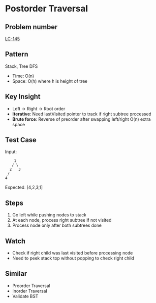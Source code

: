 # Postorder Traversal

## Problem number

[LC-145](https://leetcode.com/problems/binary-tree-postorder-traversal)

## Pattern

Stack, Tree DFS

- Time: O(n)
- Space: O(h) where h is height of tree

## Key Insight

- Left → Right → Root order
- **Iterative**: Need lastVisited pointer to track if right subtree processed
- **Brute force**: Reverse of preorder after swapping left/right O(n) extra space

## Test Case

Input:

```
    1
   / \
  2   3
 /
4
```

Expected: [4,2,3,1]

## Steps

1. Go left while pushing nodes to stack
2. At each node, process right subtree if not visited
3. Process node only after both subtrees done

## Watch

- Check if right child was last visited before processing node
- Need to peek stack top without popping to check right child

## Similar

- Preorder Traversal
- Inorder Traversal
- Validate BST
